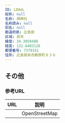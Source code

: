 ```yaml
---
ID: LDAeL
総称: null
名称: 胡神社
名称読み: null
別名: null
都道府県: 広島県
区域: 呉市
緯度: 34.3059488
経度: 132.6403126
郵便番号: 7370161
住所: 広島県呉市郷原町８３６
---
```


## その他

### 参考URL

| URL | 説明          |
| --- | ------------- |
|     | OpenStreetMap |
